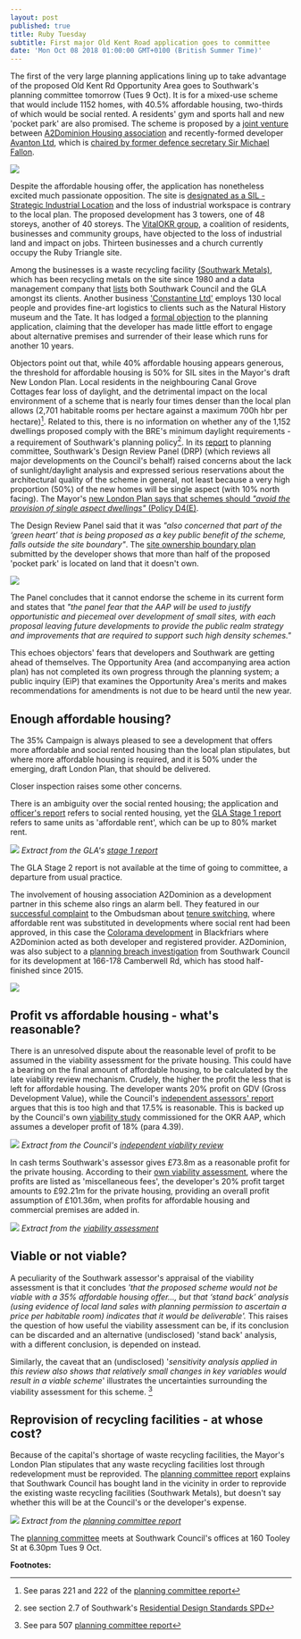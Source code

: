 ```yaml
---
layout: post
published: true
title: Ruby Tuesday
subtitle: First major Old Kent Road application goes to committee
date: 'Mon Oct 08 2018 01:00:00 GMT+0100 (British Summer Time)'
---
```

The first of the very large planning applications lining up to take advantage of the proposed Old Kent Rd Opportunity Area goes to Southwark's planning committee tomorrow (Tues 9 Oct).  It is for a mixed-use scheme that would include 1152 homes, with 40.5% affordable housing, two-thirds of which would be social rented.  A residents' gym and sports hall and new 'pocket park' are also promised. The scheme is proposed by a [joint venture](https://beta.companieshouse.gov.uk/company/10733947/charges) between [A2Dominion Housing association](http://www.a2dominion.co.uk) and recently-formed developer [Avanton Ltd](http://www.avanton.co.uk), which is [chaired by former defence secretary Sir Michael Fallon](https://www.thetimes.co.uk/article/michael-fallon-takes-on-property-job-with-avanton-nvgttjprt). 

![](http://35percent.org/img/rubytriangle2.png)

Despite the affordable housing offer, the application has nonetheless excited much passionate opposition.  The site is [designated as a SIL - Strategic Industrial Location](https://www.london.gov.uk/what-we-do/planning/london-plan/current-london-plan/london-plan-chapter-two-londons-places/policy-3) and the loss of industrial workspace is contrary to the local plan. The proposed development has 3 towers, one of 48 storeys, another of 40 storeys.  The [VitalOKR group](https://www.vitalokr.com/), a coalition of residents, businesses and community groups, have objected to the loss of industrial land and impact on jobs.  Thirteen businesses and a church currently occupy the Ruby Triangle site. 

Among the businesses is a waste recycling facility [(Southwark Metals)](http://www.southwarkmetals.co.uk/), which has been recycling metals on the site since 1980 and a data management company that [lists](https://www.dajon.co.uk/clients) both Southwark Council and the GLA amongst its clients. Another business ['Constantine Ltd'](http://www.const.co.uk) employs 130 local people and provides fine-art logistics to clients such as the Natural History museum and the Tate. It has lodged a [formal objection](http://planbuild.southwark.gov.uk/documents/?GetDocument=%7b%7b%7b!4ZMeZ3p9kp4Z69c9aEnicQ%3d%3d!%7d%7d%7d) to the planning application, claiming that the developer has made little effort to engage about alternative premises and surrender of their lease which runs for another 10 years.

Objectors point out that, while 40% affordable housing appears generous, the threshold for affordable housing is 50% for SIL sites in the Mayor's draft New London Plan. Local residents in the neighbouring Canal Grove Cottages fear loss of daylight, and the detrimental impact on the local environment of a scheme that is nearly four times denser than the local plan allows (2,701 habitable rooms per hectare against a maximum 700h hbr per hectare)[^1]. Related to this, there is no information on whether any of the 1,152 dwellings proposed comply with the BRE's minimum daylight requirements - a requirement of Southwark's planning policy[^2]. In its [report](http://planbuild.southwark.gov.uk/documents/?GetDocument=%7b%7b%7b!zwzcnVTSKTErmZbXhytUAA%3d%3d!%7d%7d%7d) to planning committee, Southwark's Design Review Panel (DRP) (which reviews all major developments on the Council's behalf) raised concerns about the lack of sunlight/daylight analysis and expressed serious reservations about the architectural quality of the scheme in general, not least because a very high proportion (50%) of the new homes will be single aspect (with 10% north facing). The Mayor's [new London Plan says that schemes should _"avoid the provision of single aspect dwellings"_ (Policy D4(E)](https://www.london.gov.uk/what-we-do/planning/london-plan/new-london-plan/draft-new-london-plan/chapter-3-design/policy-d4-housing-quality-and-standards).

The Design Review Panel said that it was _"also concerned that part of the ‘green heart’ that is being proposed as a key public benefit of the scheme, falls outside the site boundary"_.  The [site ownership boundary plan](http://planbuild.southwark.gov.uk/documents/?GetDocument=%7b%7b%7b!lHNsESl4052kei4QPoSJoQ%3d%3d!%7d%7d%7d) submitted by the developer shows that more than half of the proposed 'pocket park' is located on land that it doesn't own.

![](http://35percent.org/img/rubytriangleownership.png)

The Panel concludes that it cannot endorse the scheme in its current form and states that _"the panel fear that the AAP will be used to justify opportunistic and piecemeal over development of small sites, with each proposal leaving future developments to provide the public realm strategy and improvements that are required to support such high density schemes."_

This echoes objectors' fears that developers and Southwark are getting ahead of themselves.  The Opportunity Area (and accompanying area action plan) has not completed its own progress through the planning system; a public inquiry (EiP) that examines the Opportunity Area's merits and makes recommendations for amendments is not due to be heard until the new year.

## Enough affordable housing?
 
The 35% Campaign is always pleased to see a development that offers more affordable and social rented housing than the local plan stipulates, but where more affordable housing is required, and it is 50% under the emerging, draft London Plan, that should be delivered.  

Closer inspection raises some other concerns.

There is an ambiguity over the social rented housing; the application and [officer's report](http://planbuild.southwark.gov.uk/documents/?GetDocument=%7b%7b%7b!S%2bIqqCm1W5sBBPLbS6aFWQ%3d%3d!%7d%7d%7d) refers to social rented housing, yet the [GLA Stage 1 report](https://www.london.gov.uk/sites/default/files/PAWS/media_id_414643/ruby_triangle_sandgate_street_report.pdf)   refers to same units as 'affordable rent', which can be up to 80% market rent. 

![](http://35percent.org/img/rubytrianglegla.png)
*Extract from the GLA's [stage 1 report](http://planbuild.southwark.gov.uk/documents/?GetDocument=%7b%7b%7b!2AGS3H6reesxTcyamvOlcw%3d%3d!%7d%7d%7d)*

The GLA Stage 2 report is not available at the time of going to committee, a departure from usual practice.

The involvement of housing association A2Dominion as a development partner in this scheme also rings an alarm bell.  They featured in our [successful complaint](http://35percent.org/2016-12-12-ombudsman-slams-southwark-for-no-s106-monitoring/) to the Ombudsman about [tenure switching](http://35percent.org/redefining-social-rent/), where affordable rent was substituted in developments where social rent had been approved, in this case the [Colorama development](http://35percent.org/2016-02-16-the-affordable-housing-mirage/#a2dominion-tenure-switch-example) in Blackfriars where A2Dominion acted as both developer and registered provider. A2Dominion, was also subject to a [planning breach investigation](https://planning.southwark.gov.uk/online-applications/enforcementDetails.do?previousCaseType=Property&keyVal=_STHWR_ECAPR_7108&previousCaseNumber=_STHWR_PROPLPI_116659_1&previousCaseUprn=200003453347&activeTab=summary&previousKeyVal=_STHWR_PROPLPI_116659_1) from Southwark Council for its development at 166-178 Camberwell Rd, which has stood half-finished since 2015.

![](http://crappistmartin.github.io/images/wyndhamcamberwell.jpg)
 
## Profit vs affordable housing - what's reasonable?
There is an unresolved dispute about the reasonable level of profit to be assumed in the viability assessment for the private housing.  This could have a bearing on the final amount of affordable housing, to be calculated by the late viability review mechanism.  Crudely, the higher the profit the less that is left for affordable housing. The developer wants 20% profit on GDV (Gross Development Value), while the Council's [independent assessors' report](http://planbuild.southwark.gov.uk/documents/?GetDocument=%7b%7b%7b!7xk%2fKitlYCgrfYEbtqBRDA%3d%3d!%7d%7d%7d) argues that this is too high and that 17.5% is reasonable. This is backed up by the Council's own [viability study](https://www.southwark.gov.uk/assets/attach/1937/Old%20Kent%20Road%20viability%20study%202016.pdf) commissioned for the OKR AAP, which assumes a developer profit of 18% (para 4.39).

![](http://35percent.org/img/gvadisputeprofit.png)
*Extract from the Council's [independent viability review](http://planbuild.southwark.gov.uk/documents/?GetDocument=%7b%7b%7b!7xk%2fKitlYCgrfYEbtqBRDA%3d%3d!%7d%7d%7d)*

In cash terms Southwark's assessor gives £73.8m as a reasonable profit for the private housing.  According to their [own viability assessment](http://planbuild.southwark.gov.uk/documents/?GetDocument=%7b%7b%7b!oY11bGc7aC6RJOzPXGXlpQ%3d%3d!%7d%7d%7d), where the profits are listed as 'miscellaneous fees', the developer's 20% profit target amounts to £92.21m for the private housing, providing an overall profit assumption of £101.36m, when profits for affordable housing and commercial premises are added in.

![](http://35percent.org/img/rubytriangleprofit.png)
*Extract from the [viability assessment](http://planbuild.southwark.gov.uk/documents/?GetDocument=%7b%7b%7b!oY11bGc7aC6RJOzPXGXlpQ%3d%3d!%7d%7d%7d)*
 
## Viable or not viable?
A peculiarity of the Southwark assessor's appraisal of the viability assessment is that it concludes _'that the proposed scheme would not be viable with a 35% affordable housing offer..., but that ‘stand back’ analysis (using evidence of local land sales with planning permission to ascertain a price per habitable room) indicates that it would be deliverable'._  This raises the question of how useful the viability assessment can be, if its conclusion can be discarded and an alternative (undisclosed) 'stand back' analysis, with a different conclusion, is depended on instead.

Similarly, the caveat that an (undisclosed) '_sensitivity analysis applied in this review also shows that relatively small changes in key variables would result in a viable scheme_' illustrates the uncertainties surrounding the viability assessment for this scheme. [^3]
 
## Reprovision of recycling facilities - at whose cost? 
Because of the capital's shortage of waste recycling facilities, the Mayor's London Plan stipulates that any waste recycling facilities lost through redevelopment must be reprovided. The [planning committee report](http://planbuild.southwark.gov.uk/documents/?GetDocument=%7b%7b%7b!S%2bIqqCm1W5sBBPLbS6aFWQ%3d%3d!%7d%7d%7d) explains that Southwark Council has bought land in the vicinity in order to reprovide the existing waste recycling facilities (Southwark Metals), but doesn't say whether this will be at the Council's or the developer's expense.

![](http://35percent.org/img/rubytrianglewaste.png)
*Extract from the [planning committee report](http://planbuild.southwark.gov.uk/documents/?GetDocument=%7b%7b%7b!S%2bIqqCm1W5sBBPLbS6aFWQ%3d%3d!%7d%7d%7d)*

The  [planning committee](http://moderngov.southwark.gov.uk/ieListDocuments.aspx?CId=119&MId=6037&Ver=4) meets at Southwark Council's offices at 160 Tooley St at 6.30pm Tues 9 Oct.

__Footnotes:__  

[^1]: See paras 221 and 222 of the [planning committee report](http://planbuild.southwark.gov.uk/documents/?GetDocument=%7b%7b%7b!S%2bIqqCm1W5sBBPLbS6aFWQ%3d%3d!%7d%7d%7d)

[^2]: see section 2.7 of Southwark's [Residential Design Standards SPD](https://www.southwark.gov.uk/assets/attach/1811/1.0.4.1%202015_Technical_Update_to_the_Residesign_SPD__2011_.pdf)

[^3]: See para 507 [planning committee report](http://planbuild.southwark.gov.uk/documents/?GetDocument=%7b%7b%7b!S%2bIqqCm1W5sBBPLbS6aFWQ%3d%3d!%7d%7d%7d)
